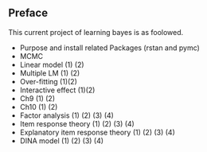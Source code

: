 ## Preface

This current project of learning bayes is as foolowed.

- Purpose and install related Packages (rstan and pymc)
- MCMC
- Linear model (1) (2)
- Multiple LM (1) (2)
- Over-fitting (1)(2)
- Interactive effect (1)(2)
- Ch9 (1) (2)
- Ch10 (1) (2) 
- Factor analysis (1) (2) (3) (4)
- Item response theory (1) (2) (3) (4)
- Explanatory item response theory (1) (2) (3) (4)
- DINA model (1) (2) (3) (4)
